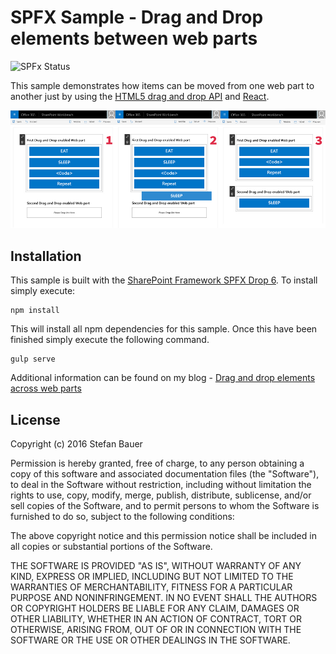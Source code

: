 # SPFX Sample - Drag and Drop elements between web parts

![SPFx Status](https://img.shields.io/badge/SPFx-Drop%206-%23da3b01.svg)

This sample demonstrates how items can be moved from one web part to another just by using the [HTML5 drag and drop API](https://developer.mozilla.org/en-US/docs/Web/API/HTML_Drag_and_Drop_API) and [React](https://facebook.github.io/react/).

![Drag and drop to other web part](/assets/spfx-drag-drop.jpg?raw=true)

## Installation
This sample is built with the [SharePoint Framework SPFX Drop 6](https://github.com/SharePoint/sp-dev-docs/wiki/Release-Notes-Drop-6). To install simply execute:

```
npm install
```

This will install all npm dependencies for this sample. Once this have been finished simply execute the following command.

```
gulp serve
```

Additional information can be found on my blog - [Drag and drop elements across web parts](http://www.n8d.at/blog/spfx-sample-drag-and-drop-elements-between-web-parts/)

## License
Copyright (c) 2016 Stefan Bauer

Permission is hereby granted, free of charge, to any person obtaining a copy of this software and associated documentation files (the "Software"), to deal in the Software without restriction, including without limitation the rights to use, copy, modify, merge, publish, distribute, sublicense, and/or sell copies of the Software, and to permit persons to whom the Software is furnished to do so, subject to the following conditions:

The above copyright notice and this permission notice shall be included in all copies or substantial portions of the Software.

THE SOFTWARE IS PROVIDED "AS IS", WITHOUT WARRANTY OF ANY KIND, EXPRESS OR IMPLIED, INCLUDING BUT NOT LIMITED TO THE WARRANTIES OF MERCHANTABILITY, FITNESS FOR A PARTICULAR PURPOSE AND NONINFRINGEMENT. IN NO EVENT SHALL THE AUTHORS OR COPYRIGHT HOLDERS BE LIABLE FOR ANY CLAIM, DAMAGES OR OTHER LIABILITY, WHETHER IN AN ACTION OF CONTRACT, TORT OR OTHERWISE, ARISING FROM, OUT OF OR IN CONNECTION WITH THE SOFTWARE OR THE USE OR OTHER DEALINGS IN THE SOFTWARE.


